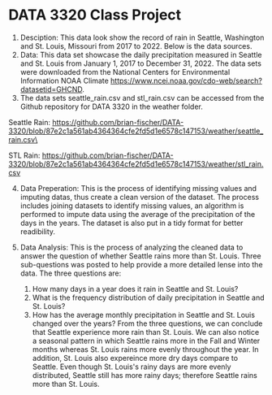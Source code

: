 # DATA 3320 Class Project
1. Desciption: This data look show the record of rain in Seattle, Washington and St. Louis, Missouri from 2017 to 2022. Below is the data sources.
2. Data: This data set showcase the daily precipitation measured in Seattle and St. Louis from January 1, 2017 to December 31, 2022. The data sets were downloaded from the National Centers for Environmental Information NOAA Climate https://www.ncei.noaa.gov/cdo-web/search?datasetid=GHCND.
3. The data sets seattle_rain.csv and stl_rain.csv can be accessed from the Github repository for DATA 3320 in the weather folder.

  Seattle Rain: https://github.com/brian-fischer/DATA-3320/blob/87e2c1a561ab4364364cfe2fd5d1e6578c147153/weather/seattle_rain.csv\
  
  STL Rain: https://github.com/brian-fischer/DATA-3320/blob/87e2c1a561ab4364364cfe2fd5d1e6578c147153/weather/stl_rain.csv

4. Data Preperation: This is the process of identifying missing values and imputing datas, thus create a clean version of the dataset. The process includes joining datasets to identify missing values, an algorithm is performed to impute data using the average of the precipitation of the days in the years. The dataset is also put in a tidy format for better readibility.

5. Data Analysis: This is the process of analyzing the cleaned data to answer the question of whether Seattle rains more than St. Louis. Three sub-questions was posted to help provide a more detailed lense into the data. The three questions are:
      1. How many days in a year does it rain in Seattle and St. Louis?
      2. What is the frequency distribution of daily precipitation in Seattle and St. Louis?
      3. How has the average monthly precipitation in Seattle and St. Louis changed over the years?
From the three questions, we can conclude that Seattle experience more rain than St. Louis. We can also notice a seasonal pattern in which Seattle rains more in the Fall and Winter months whereas St. Louis rains more evenly throughout the year. In addition, St. Louis also expereince more dry days compare to Seattle. Even though St. Louis's rainy days are more evenly distributed, Seattle still has more rainy days; therefore Seattle rains more than St. Louis. 
